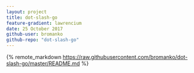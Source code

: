 ```yaml
---
layout: project
title: dot-slash-go
feature-gradient: lawrencium
date: 25 October 2017
github-user: bromanko
github-repo: "dot-slash-go"
---
```


{% remote_markdown https://raw.githubusercontent.com/bromanko/dot-slash-go/master/README.md %}

